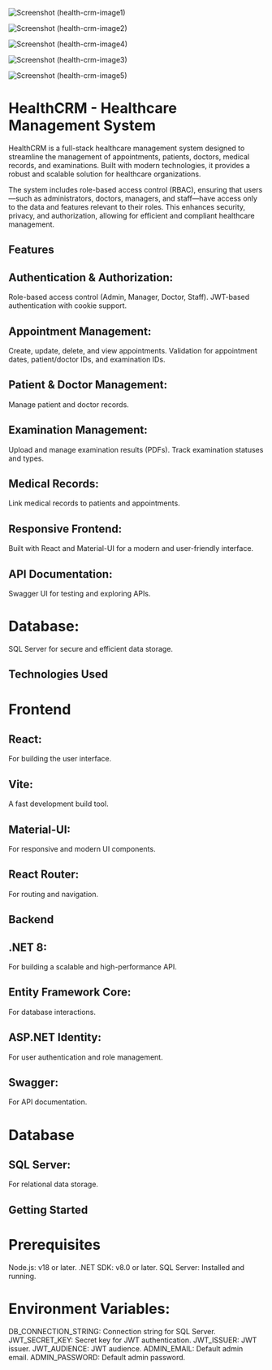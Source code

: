 ![Screenshot (health-crm-image1)](https://github.com/user-attachments/assets/d5d38786-65c1-43fc-b230-7cd20a66b10b)

![Screenshot (health-crm-image2)](https://github.com/user-attachments/assets/da683349-254c-495d-b4a3-44f8ada1e62b)

![Screenshot (health-crm-image4)](https://github.com/user-attachments/assets/ba037998-00c3-4140-9b09-24ba6bf841b4)

![Screenshot (health-crm-image3)](https://github.com/user-attachments/assets/9c8a46aa-01d3-4bb6-993f-e957150b2ea8)

![Screenshot (health-crm-image5)](https://github.com/user-attachments/assets/711fff06-3bc4-49cd-9c2d-b25c7f497475)




# HealthCRM - Healthcare Management System

HealthCRM is a full-stack healthcare management system designed to streamline the management of appointments, patients, doctors, medical records, and examinations. 
Built with modern technologies, it provides a robust and scalable solution for healthcare organizations.

The system includes role-based access control (RBAC), ensuring that users—such as administrators, doctors, managers, and staff—have access only to the data and features relevant to their roles. 
This enhances security, privacy, and authorization, allowing for efficient and compliant healthcare management.

## Features

## Authentication & Authorization:
Role-based access control (Admin, Manager, Doctor, Staff).
JWT-based authentication with cookie support.

## Appointment Management:
Create, update, delete, and view appointments.
Validation for appointment dates, patient/doctor IDs, and examination IDs.

## Patient & Doctor Management:
Manage patient and doctor records.

## Examination Management:
Upload and manage examination results (PDFs).
Track examination statuses and types.

## Medical Records:
Link medical records to patients and appointments.

## Responsive Frontend:
Built with React and Material-UI for a modern and user-friendly interface.

## API Documentation:
Swagger UI for testing and exploring APIs.

# Database:
SQL Server for secure and efficient data storage.

## Technologies Used

# Frontend

## React: 
For building the user interface.

## Vite: 
A fast development build tool.

## Material-UI: 
For responsive and modern UI components.

## React Router: 
For routing and navigation.

## Backend

## .NET 8: 
For building a scalable and high-performance API.

## Entity Framework Core: 
For database interactions.

## ASP.NET Identity: 
For user authentication and role management.

## Swagger: 
For API documentation.

# Database

## SQL Server: 
For relational data storage.

## Getting Started

# Prerequisites

Node.js: v18 or later.
.NET SDK: v8.0 or later.
SQL Server: Installed and running.

# Environment Variables:

DB_CONNECTION_STRING: Connection string for SQL Server.
JWT_SECRET_KEY: Secret key for JWT authentication.
JWT_ISSUER: JWT issuer.
JWT_AUDIENCE: JWT audience.
ADMIN_EMAIL: Default admin email.
ADMIN_PASSWORD: Default admin password.
